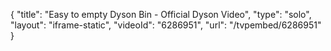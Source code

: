 {
    "title": "Easy to empty Dyson Bin - Official Dyson Video",
    "type": "solo",
    "layout": "iframe-static",
    "videoId": "6286951",
    "url": "\/tvpembed\/6286951"
}
